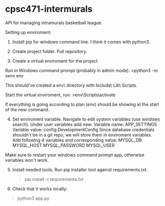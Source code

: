 # cpsc471-intermurals
API for managing intramurals basketball league. 


Setting up enviroment:

1. Install pip for windows command line. I think it comes with python3.

2. Create project folder. Pull repository.

3. Create a virtual enviroment for the project.

  Run in Windows command prompt (probably in admin mode):
    >python3 -m venv env
    
  This should've created a env\ directory with Include\ Lib\ Scripts\.
  
  Start the virtual enviroment, run:
    >env\Scripts\activate
    
  If everything is going according to plan (env) should be showing at the start of the new command.

4. Set enviroment variable.
  Navigate to edit system variables (use windows search).
  Under user variables add new:
    Variable name: APP_SETTINGS
    Variable value: config.DevelopmentConfig
  Since database credentials shouldn't be in a git repo, we will store them in enviroment variables. 
  Add following 4 variables and corresponding value:
    MYSQL_DB
    MYSQL_HOST
    MYSQL_PASSWORD
    MYSQL_USER
  
  Make sure to restart your windows command prompt app, otherwise variables won't work.
    
5. Install needed tools.
  Run pip installer tool against requirements.txt:
    >pip install -r requirements.txt

6. Check that it works locally:
  >python3 app.py
